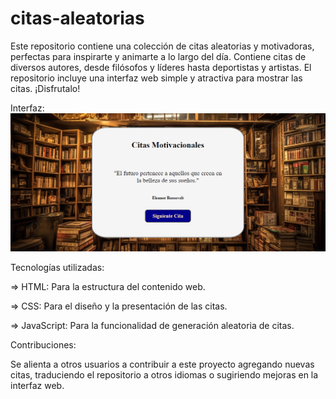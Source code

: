 # citas-aleatorias
Este repositorio contiene una colección de citas aleatorias y motivadoras, perfectas para inspirarte y animarte a lo largo del día. Contiene citas de diversos autores, desde filósofos y líderes hasta deportistas y artistas. El repositorio incluye una interfaz web simple y atractiva para mostrar las citas. ¡Disfrutalo!

Interfaz: 
![img interfaz](img/captura-interfaz.png)


Tecnologías utilizadas:

=> HTML: Para la estructura del contenido web.

=> CSS: Para el diseño y la presentación de las citas.

=> JavaScript: Para la funcionalidad de generación aleatoria de citas.


Contribuciones:

Se alienta a otros usuarios a contribuir a este proyecto agregando nuevas citas, traduciendo el repositorio a otros idiomas o sugiriendo mejoras en la interfaz web.
